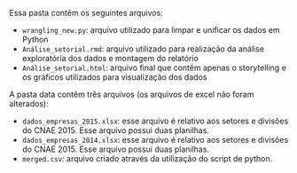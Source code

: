 Essa pasta contêm os seguintes arquivos:
- `wrangling_new.py`: arquivo utilizado para limpar e unificar os dados em Python
- `Análise_setorial.rmd`: arquivo utilizado para realização da análise exploratória dos dados e montagem do relatório
- `Análise_setorial.html`: arquivo final que contêm apenas o storytelling e os gráficos utilizados para visualização dos dados

A pasta data contêm três arquivos (os arquivos de excel não foram alterados): 
- `dados_empresas_2015.xlsx`: esse arquivo é relativo aos setores e divisões do CNAE 2015. Esse arquivo possui duas planilhas.
- `dados_empresas_2014.xlsx`: esse arquivo é relativo aos setores e divisões do CNAE 2015. Esse arquivo possui duas planilhas.
- `merged.csv`: arquivo criado através da utilização do script de python.
